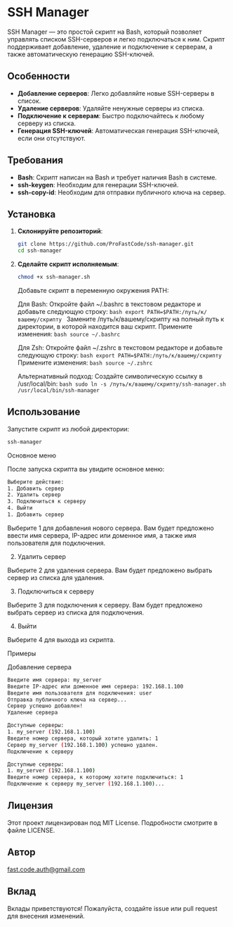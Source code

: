 # SSH Manager

SSH Manager — это простой скрипт на Bash, который позволяет управлять списком SSH-серверов и легко подключаться к ним. Скрипт поддерживает добавление, удаление и подключение к серверам, а также автоматическую генерацию SSH-ключей.


## Особенности

- **Добавление серверов**: Легко добавляйте новые SSH-серверы в список.
- **Удаление серверов**: Удаляйте ненужные серверы из списка.
- **Подключение к серверам**: Быстро подключайтесь к любому серверу из списка.
- **Генерация SSH-ключей**: Автоматическая генерация SSH-ключей, если они отсутствуют.


## Требования

- **Bash**: Скрипт написан на Bash и требует наличия Bash в системе.
- **ssh-keygen**: Необходим для генерации SSH-ключей.
- **ssh-copy-id**: Необходим для отправки публичного ключа на сервер.


## Установка

1. **Склонируйте репозиторий**:
   ```bash
   git clone https://github.com/ProFastCode/ssh-manager.git
   cd ssh-manager
   ```


2. **Сделайте скрипт исполняемым**:
   ```bash
   chmod +x ssh-manager.sh
   ```


   Добавьте скрипт в переменную окружения PATH:

   
      Для Bash:
         Откройте файл ~/.bashrc в текстовом редакторе и добавьте следующую строку:
         ```bash
          export PATH=$PATH:/путь/к/вашему/скрипту
          ```
         Замените /путь/к/вашему/скрипту на полный путь к директории, в которой находится ваш скрипт.
         Примените изменения:
         ```bash
         source ~/.bashrc
         ```

   
      Для Zsh:
         Откройте файл ~/.zshrc в текстовом редакторе и добавьте следующую строку:
         ```bash
         export PATH=$PATH:/путь/к/вашему/скрипту
         ```
         Примените изменения:
         ```bash
         source ~/.zshrc
         ```
   

      Альтернативный подход: Создайте символическую ссылку в /usr/local/bin:
         ```bash
         sudo ln -s /путь/к/вашему/скрипту/ssh-manager.sh /usr/local/bin/ssh-manager
         ```


## Использование

   Запустите скрипт из любой директории:
   ```bash
   ssh-manager
   ```
   
   Основное меню
   
   После запуска скрипта вы увидите основное меню:
   
   ```bash
   Выберите действие:
   1. Добавить сервер
   2. Удалить сервер
   3. Подключиться к серверу
   4. Выйти
   1. Добавить сервер
   ```

   Выберите 1 для добавления нового сервера. Вам будет предложено ввести имя сервера, IP-адрес или доменное имя, а также имя пользователя для подключения.
   
   2. Удалить сервер
   
   Выберите 2 для удаления сервера. Вам будет предложено выбрать сервер из списка для удаления.
   
   3. Подключиться к серверу
   
   Выберите 3 для подключения к серверу. Вам будет предложено выбрать сервер из списка для подключения.
   
   4. Выйти
   
   Выберите 4 для выхода из скрипта.
   
   Примеры
   
   Добавление сервера
   
   ```bash
   Введите имя сервера: my_server
   Введите IP-адрес или доменное имя сервера: 192.168.1.100
   Введите имя пользователя для подключения: user
   Отправка публичного ключа на сервер...
   Сервер успешно добавлен!
   Удаление сервера
   ```
   
   ```bash
   Доступные серверы:
   1. my_server (192.168.1.100)
   Введите номер сервера, который хотите удалить: 1
   Сервер my_server (192.168.1.100) успешно удален.
   Подключение к серверу
   ```
   
   ```bash
   Доступные серверы:
   1. my_server (192.168.1.100)
   Введите номер сервера, к которому хотите подключиться: 1
   Подключение к серверу my_server (192.168.1.100)...
   ```


## Лицензия

   Этот проект лицензирован под MIT License. Подробности смотрите в файле LICENSE.


## Автор 
   fast.code.auth@gmail.com


## Вклад
   Вклады приветствуются! Пожалуйста, создайте issue или pull request для внесения изменений.

